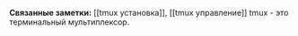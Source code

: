**Связанные заметки:** [[tmux установка]], [[tmux управление]]
tmux - это терминальный мультиплексор. 